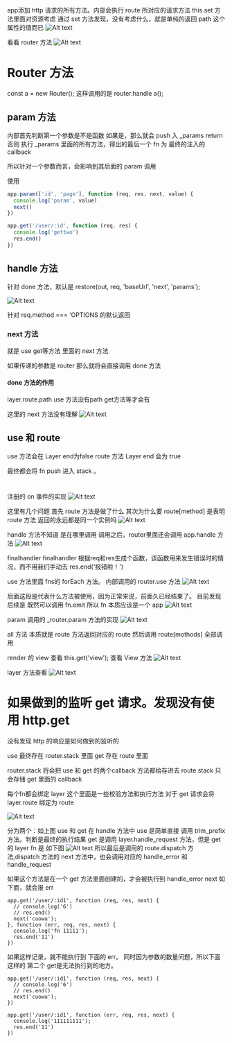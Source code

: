 app添加 http 请求的所有方法。内部会执行 route 所对应的请求方法
this.set 方法里面对资源考虑
通过 set 方法发现，没有考虑什么，就是单纯的返回 path 这个属性的值而已
![Alt text](image-1.png)


看看 router 方法
![Alt text](image-2.png)


# Router 方法


const a = new Router();
这样调用的是 router.handle
a();


## param 方法

内部首先判断第一个参数是不是函数
如果是，那么就会 push 入 _params return
否则 执行 _params 里面的所有方法，得出的最后一个 fn
为 最终的注入的 callback

所以针对一个参数而言，会影响到其后面的 param 调用

使用
```JavaScript
app.param(['id', 'page'], function (req, res, next, value) {
  console.log('param', value)
  next()
})

app.get('/user/:id', function (req, res) {
  console.log('gettwo')
  res.end()
})
```


## handle 方法

针对 done 方法，默认是 restore(out, req, 'baseUrl', 'next', 'params');
<!-- TODO -->
![Alt text](image-10.png)

针对 req.method === ‘OPTIONS 的默认返回


### next 方法

就是 use get等方法 里面的 next 方法
<!-- 发现 use 最终会在这里调用上 -->

如果传递的参数是 router 那么就将会直接调用 done 方法

#### done 方法的作用

layer.route.path use 方法没有path get方法等才会有





这里的 next 方法没有理解
![Alt text](image-11.png)


## use 和 route

use 方法会在 Layer end为false
route 方法 Layer end 会为 true

最终都会将 fn push 进入 stack 。


# 


注册的 on 事件的实现
![Alt text](image-3.png)

这里有几个问题
首先 route 方法是做了什么
其次为什么要 route[method] 是表明 route 方法 返回的永远都是同一个实例吗
![Alt text](image-4.png)


handle 方法不知道 是在哪里调用
调用之后，router里面还会调用 app.handle 方法
![Alt text](image-5.png)



finalhandler finalhandler 根据req和res生成个函数，该函数用来发生错误时的情况，而不用我们手动去 res.end('报错啦！')


use 方法里面 fns的 forEach 方法。
内部调用的 router.use 方法
![Alt text](image-6.png)


后面这段是代表什么方法被使用，因为正常来说，前面久已经结束了。
目前发现后续是 既然可以调用 fn.emit 所以 fn 本质应该是一个 app
![Alt text](image-7.png)



param 调用的 _router.param 方法的实现
![Alt text](image-8.png)

all 方法
本质就是 route 方法返回对应的 route
然后调用 route[mothods] 全部调用


render 的 view 查看 this.get('view');
查看 View 方法
![Alt text](image-9.png)


layer 方法查看
![Alt text](image-12.png)



# 如果做到的监听 get 请求。发现没有使用 http.get

没有发现 http 的响应是如何做到的监听的


use 最终存在 router.stack 里面
get 存在 route 里面


router.stack 将会把 use 和 get 的两个callback 方法都给存进去
route.stack 只会存储 get 里面的 callback



每个fn都会绑定 layer 这个里面是一些校验方法和执行方法
对于 get 请求会将 layer.route 绑定为 route

![Alt text](image-13.png)


分为两个：如上图
use 和 get
在 handle 方法中
use 是简单直接 调用 trim_prefix 方法。判断是最终的执行结果
get 是调用 layer.handle_request 方法，但是 get 的 layer fn 是 如下图
![Alt text](image-14.png)
所以最后是调用的 route.dispatch 方法,dispatch 方法的 next 方法中，也会调用对应的 handle_error 和 handle_request 

如果这个方法是在一个 get 方法里面创建的，才会被执行到 handle_error next 如下面，就会报 err
```
app.get('/user/:id1', function (req, res, next) {
  // console.log('6')
  // res.end()
  next('cuowu');
}, function (err, req, res, next) {
  console.log('fn 11111');
  res.end('11')
})
```

如果这样记录，就不能执行到 下面的 err。
同时因为参数的数量问题，所以下面这样的 第二个 get是无法执行到的地方。
```
app.get('/user/:id1', function (req, res, next) {
  // console.log('6')
  // res.end()
  next('cuowu');
})

app.get('/user/:id1', function (err, req, res, next) {
  console.log('111111111');
  res.end('11')
})
```
